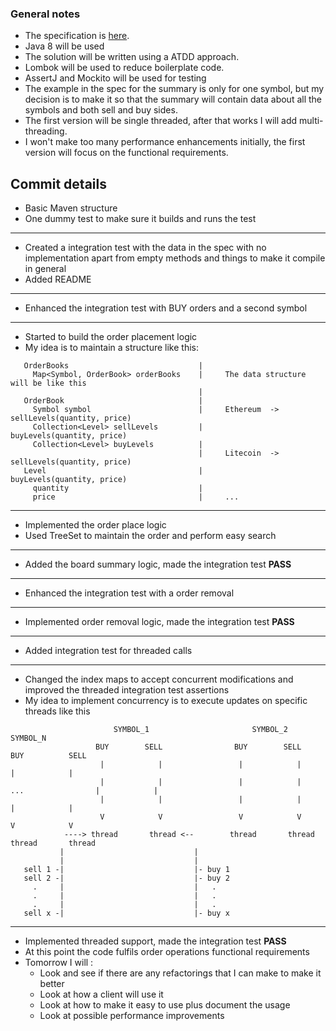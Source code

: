 ### General notes

- The specification is [here](docs/Crypto_v1.0.md).
- Java 8 will be used
- The solution will be written using a ATDD approach.
- Lombok will be used to reduce boilerplate code.
- AssertJ and Mockito will be used for testing
- The example in the spec for the summary is only for one symbol, but my decision is to make it so that the summary will contain data about all the symbols and both sell and buy sides.
- The first version will be single threaded, after that works I will add multi-threading.
- I won't make too many performance enhancements initially, the first version will focus on the functional requirements.

## Commit details

 - Basic Maven structure 
 - One dummy test to make sure it builds and runs the test
---  
 - Created a integration test with the data in the spec with no implementation apart from empty methods and things to make it compile in general
 - Added README
---
 - Enhanced the integration test with BUY orders and a second symbol
--- 
 - Started to build the order placement logic
 - My idea is to maintain a structure like this:             
```
   OrderBooks                             |
     Map<Symbol, OrderBook> orderBooks    |     The data structure will be like this 
                                          |      
   OrderBook                              |
     Symbol symbol                        |     Ethereum  ->  sellLevels(quantity, price)  
     Collection<Level> sellLevels         |                   buyLevels(quantity, price)  
     Collection<Level> buyLevels          |                              
                                          |     Litecoin  -> sellLevels(quantity, price)  
   Level                                  |                  buyLevels(quantity, price)   
     quantity                             |     
     price                                |     ...
```
---
- Implemented the order place logic
- Used TreeSet to maintain the order and perform easy search
---
- Added the board summary logic, made the integration test **PASS**
---
- Enhanced the integration test with a order removal
---
- Implemented order removal logic, made the integration test **PASS**
---
- Added integration test for threaded calls
---
- Changed the index maps to accept concurrent modifications and improved the threaded integration test assertions
- My idea to implement concurrency is to execute updates on specific threads like this
```
                       SYMBOL_1                       SYMBOL_2                                     SYMBOL_N        
                   BUY        SELL                BUY        SELL                              BUY          SELL    
                    |            |                 |            |                               |            |    
                    |            |                 |            |            ...                |            |    
                    |            |                 |            |                               |            |    
                    V            V                 V            V                               V            V    
            ----> thread       thread <--        thread       thread                          thread       thread
           |                             | 
           |                             | 
   sell 1 -|                             |- buy 1
   sell 2 -|                             |- buy 2
     .     |                             |   .
     .     |                             |   .
     .     |                             |   .
   sell x -|                             |- buy x                                            
```
---
- Implemented threaded support, made the integration test **PASS** 
- At this point the code fulfils order operations functional requirements
- Tomorrow I will :
  - Look and see if there are any refactorings that I can make to make it better
  - Look at how a client will use it 
  - Look at how to make it easy to use plus document the usage
  - Look at possible performance improvements